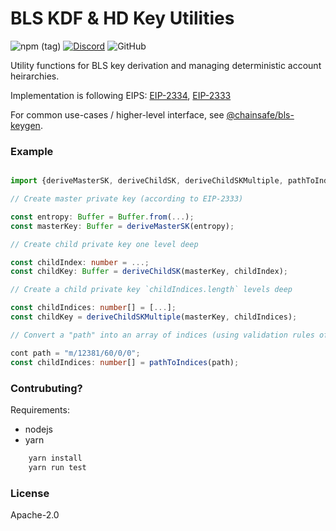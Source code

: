 # BLS KDF & HD Key Utilities

![npm (tag)](https://img.shields.io/npm/v/bls-hd-key/latest)
[![Discord](https://img.shields.io/discord/593655374469660673.svg?label=Discord&logo=discord)](https://discord.gg/aMxzVcr)
![GitHub](https://img.shields.io/github/license/chainsafe/bls-hd-key)

Utility functions for BLS key derivation and managing deterministic account heirarchies.

Implementation is following EIPS: [EIP-2334](https://github.com/ethereum/EIPs/pull/2334), [EIP-2333](https://github.com/ethereum/EIPs/pull/2333)

For common use-cases / higher-level interface, see [@chainsafe/bls-keygen](https://github.com/chainsafe/bls-keygen).

### Example
```typescript

import {deriveMasterSK, deriveChildSK, deriveChildSKMultiple, pathToIndices} from "bls-hd-key";

// Create master private key (according to EIP-2333)

const entropy: Buffer = Buffer.from(...);
const masterKey: Buffer = deriveMasterSK(entropy);

// Create child private key one level deep

const childIndex: number = ...;
const childKey: Buffer = deriveChildSK(masterKey, childIndex);

// Create a child private key `childIndices.length` levels deep

const childIndices: number[] = [...];
const childKey = deriveChildSKMultiple(masterKey, childIndices);

// Convert a "path" into an array of indices (using validation rules of EIP-2334)

cont path = "m/12381/60/0/0";
const childIndices: number[] = pathToIndices(path);

```

### Contrubuting?

Requirements:
- nodejs
- yarn

```bash
    yarn install
    yarn run test
```

### License

Apache-2.0
